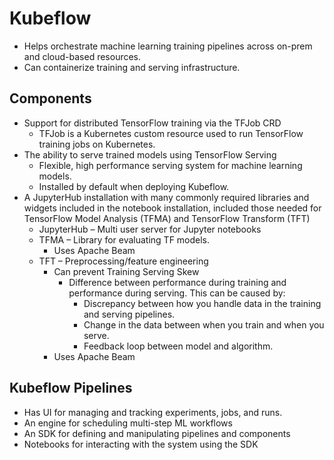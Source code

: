 # Kubeflow

- Helps orchestrate machine learning training pipelines across on-prem and cloud-based resources.
- Can containerize training and serving infrastructure.

## Components
- Support for distributed TensorFlow training via the TFJob CRD
    - TFJob is a Kubernetes custom resource used to run TensorFlow training jobs on Kubernetes.
- The ability to serve trained models using TensorFlow Serving
    - Flexible, high performance serving system for machine learning models.
    - Installed by default when deploying Kubeflow.
- A JupyterHub installation with many commonly required libraries and widgets included in the notebook installation, included those needed for TensorFlow Model Analysis (TFMA) and TensorFlow Transform (TFT)
    - JupyterHub – Multi user server for Jupyter notebooks
    - TFMA – Library for evaluating TF models.
        - Uses Apache Beam
    - TFT – Preprocessing/feature engineering
        - Can prevent Training Serving Skew
            - Difference between performance during training and performance during serving. This can be caused by:
                - Discrepancy between how you handle data in the training and serving pipelines.
                - Change in the data between when you train and when you serve.
                - Feedback loop between model and algorithm.
        - Uses Apache Beam

## Kubeflow Pipelines
- Has UI for managing and tracking experiments, jobs, and runs.
- An engine for scheduling multi-step ML workflows
- An SDK for defining and manipulating pipelines and components
- Notebooks for interacting with the system using the SDK